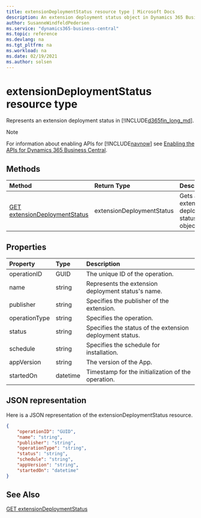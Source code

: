 ```yaml
---
title: extensionDeploymentStatus resource type | Microsoft Docs
description: An extension deployment status object in Dynamics 365 Business Central.
author: SusanneWindfeldPedersen
ms.service: "dynamics365-business-central"
ms.topic: reference
ms.devlang: na
ms.tgt_pltfrm: na
ms.workload: na
ms.date: 02/19/2021
ms.author: solsen
---
```


# extensionDeploymentStatus resource type

<!-- START>DO_NOT_EDIT -->
<!-- IMPORTANT:Do not edit any of the content between here and the END>DO_NOT_EDIT. -->
Represents an extension deployment status in [!INCLUDE[d365fin_long_md](../../includes/d365fin_long_md.md)].

> [!NOTE]
> For information about enabling APIs for [!INCLUDE[navnow](../../includes/navnow_md.md)] see [Enabling the APIs for Dynamics 365 Business Central](../enabling-apis-for-dynamics-nav.md).

## Methods

| Method | Return Type|Description |
|:--------------------|:-----------|:-------------------------|
|[GET extensionDeploymentStatus](../api/dynamics_extensiondeploymentstatus_get.md)|extensionDeploymentStatus|Gets a extension deployment status object.|



## Properties

| Property           | Type   |Description     |
|:-------------------|:-------|:---------------|
|operationID|GUID|The unique ID of the operation.|
|name|string|Represents the extension deployment status's name.|
|publisher|string|Specifies the publisher of the extension.|
|operationType|string|Specifies the operation.|
|status|string|Specifies the status of the extension deployment status.|
|schedule|string|Specifies the schedule for installation.|
|appVersion|string|The version of the App.|
|startedOn|datetime|Timestamp for the initialization of the operation.|

## JSON representation

Here is a JSON representation of the extensionDeploymentStatus resource.


```json
{
    "operationID": "GUID",
    "name": "string",
    "publisher": "string",
    "operationType": "string",
    "status": "string",
    "schedule": "string",
    "appVersion": "string",
    "startedOn": "datetime"
}
```
<!-- IMPORTANT: END>DO_NOT_EDIT -->

## See Also
[GET extensionDeploymentStatus](../api/dynamics_extensiondeploymentstatus_get.md)  
